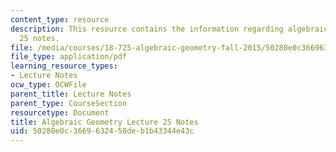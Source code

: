 ```yaml
---
content_type: resource
description: This resource contains the information regarding algebraic geometry lecture
  25 notes.
file: /media/courses/18-725-algebraic-geometry-fall-2015/50280e0c3669632458deb1b43344e43c_MIT18_725F15_lec25.pdf
file_type: application/pdf
learning_resource_types:
- Lecture Notes
ocw_type: OCWFile
parent_title: Lecture Notes
parent_type: CourseSection
resourcetype: Document
title: Algebraic Geometry Lecture 25 Notes
uid: 50280e0c-3669-6324-58de-b1b43344e43c
---
```

